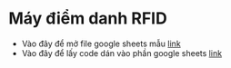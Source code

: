 # Máy điểm danh RFID
- Vào đây để mở file google sheets mẫu [link]()
- Vào đây để lấy code dán vào phần google sheets [link]()
  
